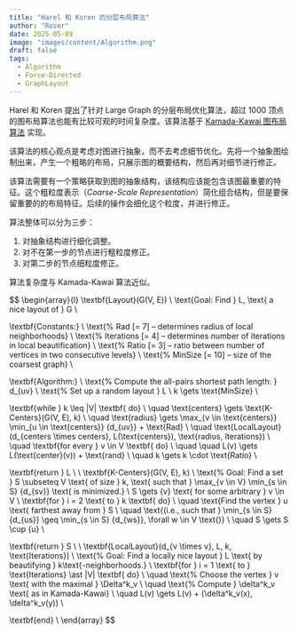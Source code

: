 ```yaml
---
title: "Harel 和 Koren 的分层布局算法"
author: "Roser"
date: 2025-05-09
image: "images/content/Algorithm.png"
draft: false
tags:
  - Algorithm
  - Force-Directed
  - GraphLayout
---
```

Harel 和 Koren 提出了针对 Large Graph 的分层布局优化算法，超过 1000 顶点的图布局算法也能有比较可观的时间复杂度。该算法基于 [Kamada-Kawai 图布局算法](../Kamada-Kawai-图布局算法) 实现。

该算法的核心观点是考虑对图进行抽象，而不去考虑细节优化。先将一个抽象图绘制出来，产生一个粗略的布局，只展示图的概要结构，然后再对细节进行修正。

该算法需要有一个策略获取到图的抽象结构，该结构应该能包含该图最重要的特征。这个粗粒度表示（*Coarse-Scale Representation*）简化组合结构，但是要保留重要的的布局特征。后续的操作会细化这个粒度，并进行修正。

算法整体可以分为三步：
1. 对抽象结构进行细化调整。
2. 对不在第一步的节点进行粗粒度修正。
3. 对第二步的节点细粒度修正。

算法复杂度与 Kamada-Kawai 算法近似。

$$
\begin{array}{l}
\textbf{Layout}(G(V, E)) \\
\text{Goal: Find } L, \text{ a nice layout of } G \\

\textbf{Constants:} \\
\text{\% Rad [= 7] – determines radius of local neighborhoods} \\
\text{\% Iterations [= 4] – determines number of iterations in local beautification} \\
\text{\% Ratio [= 3] – ratio between number of vertices in two consecutive levels} \\
\text{\% MinSize [= 10] – size of the coarsest graph} \\

\textbf{Algorithm:} \\
\text{\% Compute the all-pairs shortest path length: } d_{uv} \\
\text{\% Set up a random layout } L \\
k \gets \text{MinSize} \\

\textbf{while } k \leq |V| \textbf{ do} \\
\quad \text{centers} \gets \text{K-Centers}(G(V, E), k) \\
\quad \text{radius} \gets \max_{v \in \text{centers}} \min_{u \in \text{centers}} \{d_{uv}\} + \text{Rad} \\
\quad \text{LocalLayout}(d_{centers \times centers}, L(\text{centers}), \text{radius, Iterations}) \\
\quad \textbf{for every } v \in V \textbf{ do} \\
\quad \quad L(v) \gets L(\text{center}(v)) + \text{rand} \\
\quad k \gets k \cdot \text{Ratio} \\

\textbf{return } L \\
 \\
\textbf{K-Centers}(G(V, E), k) \\
\text{\% Goal: Find a set } S \subseteq V \text{ of size } k, \text{ such that } \max_{v \in V} \min_{s \in S} \{d_{sv}\} \text{ is minimized.} \\
S \gets \{v\} \text{ for some arbitrary } v \in V \\
\textbf{for } i = 2 \text{ to } k \textbf{ do} \\
\quad \text{Find the vertex } u \text{ farthest away from } S \\
\quad \text{(i.e., such that } \min_{s \in S} \{d_{us}\} \geq \min_{s \in S} \{d_{ws}\}, \forall w \in V \text{)} \\
\quad S \gets S \cup \{u\} \\

\textbf{return } S \\
 \\
\textbf{LocalLayout}(d_{v \times v}, L, k, \text{Iterations}) \\
\text{\% Goal: Find a locally nice layout } L \text{ by beautifying } k\text{-neighborhoods.} \\
\textbf{for } i = 1 \text{ to } \text{Iterations} \ast |V| \textbf{ do} \\
\quad \text{\% Choose the vertex } v \text{ with the maximal } \Delta^k_v \\
\quad \text{\% Compute } \delta^k_v \text{ as in Kamada-Kawai} \\
\quad L(v) \gets L(v) + (\delta^k_v(x), \delta^k_v(y)) \\

\textbf{end} \\
\end{array}
$$